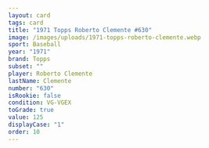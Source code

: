 ```yaml
---
layout: card
tags: card
title: "1971 Topps Roberto Clemente #630"
image: /images/uploads/1971-topps-roberto-clemente.webp
sport: Baseball
year: "1971"
brand: Topps
subset: ""
player: Roberto Clemente
lastName: Clemente
number: "630"
isRookie: false
condition: VG-VGEX
toGrade: true
value: 125
displayCase: "1"
order: 10
---
```

